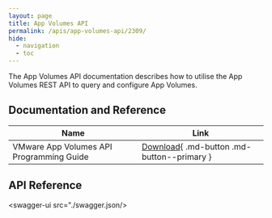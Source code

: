 ```yaml
---
layout: page
title: App Volumes API
permalink: /apis/app-volumes-api/2309/
hide:
  - navigation
  - toc
---
```


The App Volumes API documentation describes how to utilise the App Volumes REST API to query and configure App Volumes.

## Documentation and Reference
| Name | Link |
| --- | --- |
| VMware App Volumes API Programming Guide | [Download](VMware%20App%20Volumes%20API%20Programming%20Guide.pdf){ .md-button .md-button--primary } |

## API Reference
<swagger-ui src="./swagger.json/>